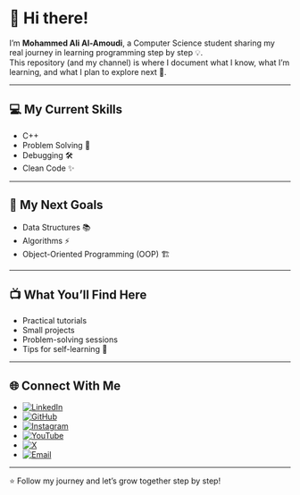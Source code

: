 # 👋 Hi there!

I’m **Mohammed Ali Al-Amoudi**, a Computer Science student sharing my real journey in learning programming step by step 💡.  
This repository (and my channel) is where I document what I know, what I’m learning, and what I plan to explore next 🚀.

---

## 💻 My Current Skills
- C++  
- Problem Solving 🧩  
- Debugging 🛠️  
- Clean Code ✨  

---

## 💪 My Next Goals
- Data Structures 📚  
- Algorithms ⚡  
- Object-Oriented Programming (OOP) 🏗️    

---

## 📺 What You’ll Find Here
- Practical tutorials  
- Small projects  
- Problem-solving sessions  
- Tips for self-learning 🚀  

---

## 🌐 Connect With Me 
- [![LinkedIn](https://img.shields.io/badge/LinkedIn-0e76a8?style=for-the-badge&logo=linkedin&logoColor=white)](https://linkedin.com/in/mohammed-ali-alamoudi)  
- [![GitHub](https://img.shields.io/badge/GitHub-333?style=for-the-badge&logo=github&logoColor=white)](https://github.com/Mo-Ali-77)
- [![Instagram](https://img.shields.io/badge/Instagram-E4405F?style=for-the-badge&logo=instagram&logoColor=white)](https://instagram.com/mohammed_ali_al_amoudi/) 
- [![YouTube](https://img.shields.io/badge/YouTube-FF0000?style=for-the-badge&logo=youtube&logoColor=white)](https://youtube.com/@mohammed-ali-al-amoudi)
- [![X](https://img.shields.io/badge/X-000000?style=for-the-badge&logo=x&logoColor=white)](https://x.com/moalialamoudi)
- [![Email](https://img.shields.io/badge/Email-D14836?style=for-the-badge&logo=gmail&logoColor=white)](mailto:alamoudimohammedali@gmail.com)
---

⭐ Follow my journey and let’s grow together step by step!
